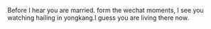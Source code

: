 Before I hear  you are  married. form  the  wechat  moments,
I see you watching hailing  in  yongkang.I guess you are
living  there now.
